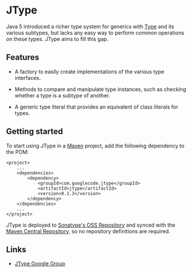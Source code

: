 JType
=====

Java 5 introduced a richer type system for generics with [Type](http://java.sun.com/j2se/1.5.0/docs/api/java/lang/reflect/Type.html) and its various subtypes, but lacks any easy way to perform common operations on these types.  JType aims to fill this gap.

Features
--------

  * A factory to easily create implementations of the various type interfaces.

  * Methods to compare and manipulate type instances, such as checking whether a type is a subtype of another.

  * A generic type literal that provides an equivalent of class literals for types.

Getting started
---------------

To start using JType in a [Maven](http://maven.apache.org/) project, add the following dependency to the POM:

	<project>
		...
		<dependencies>
			<dependency>
				<groupId>com.googlecode.jtype</groupId>
				<artifactId>jtype</artifactId>
				<version>0.1.3</version>
			</dependency>
		</dependencies>
		...
	</project>

JType is deployed to [Sonatype's OSS Repository](http://oss.sonatype.org/) and synced with the [Maven Central Repository](http://search.maven.org/), so no repository definitions are required.

Links
-----

* [JType Google Group](https://groups.google.com/d/forum/jtype)